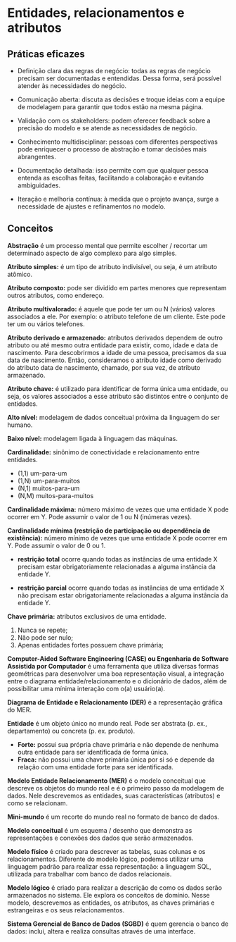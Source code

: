 # Entidades, relacionamentos e atributos

## Práticas eficazes

* Definição clara das regras de negócio: todas as regras de negócio precisam ser documentadas e entendidas. Dessa forma, será possível atender às necessidades do negócio.

* Comunicação aberta: discuta as decisões e troque ideias com a equipe de modelagem para garantir que todos estão na mesma página.

* Validação com os stakeholders: podem oferecer feedback sobre a precisão do modelo e se atende as necessidades de negócio.

* Conhecimento multidisciplinar: pessoas com diferentes perspectivas pode enriquecer o processo de abstração e tomar decisões mais abrangentes.

* Documentação detalhada: isso permite com que qualquer pessoa entenda as escolhas feitas, facilitando a colaboração e evitando ambiguidades.

* Iteração e melhoria contínua: à medida que o projeto avança, surge a necessidade de ajustes e refinamentos no modelo.

## Conceitos

**Abstração** é um processo mental que permite escolher / recortar um determinado aspecto de algo complexo para algo simples.

**Atributo simples:** é um tipo de atributo indivisível, ou seja, é um atributo atômico.

**Atributo composto:** pode ser dividido em partes menores que representam outros atributos, como endereço.

**Atributo multivalorado:** é aquele que pode ter um ou N (vários) valores associados a ele. Por exemplo: o atributo telefone de um cliente. Este pode ter um ou vários telefones.

**Atributo derivado e armazenado:** atributos derivados dependem de outro atributo ou até mesmo outra entidade para existir, como, idade e data de nascimento. Para descobrirmos a idade de uma pessoa, precisamos da sua data de nascimento. Então, consideramos o atributo idade como derivado do atributo data de nascimento, chamado, por sua vez, de atributo armazenado.

**Atributo chave:** é utilizado para identificar de forma única uma entidade, ou seja, os valores associados a esse atributo são distintos entre o conjunto de entidades.

**Alto nível:** modelagem de dados conceitual próxima da linguagem do ser humano.

**Baixo nível:** modelagem ligada à linguagem das máquinas.

**Cardinalidade:** sinônimo de conectividade e relacionamento entre entidades.

* (1,1) um-para-um
* (1,N) um-para-muitos
* (N,1) muitos-para-um
* (N,M) muitos-para-muitos

**Cardinalidade máxima:** número máximo de vezes que uma entidade X pode ocorrer em Y. Pode assumir o valor de 1 ou N (inúmeras vezes).

**Cardinalidade mínima (restrição de participação ou dependência de existência):** número mínimo de vezes que uma entidade X pode ocorrer em Y. Pode assumir o valor de 0 ou 1.

* **restrição total** ocorre quando todas as instâncias de uma entidade X precisam estar obrigatoriamente relacionadas a alguma instância da entidade Y.

* **restrição parcial** ocorre quando todas as instâncias de uma entidade X não precisam estar obrigatoriamente relacionadas a alguma instância da entidade Y.

**Chave primária:** atributos exclusivos de uma entidade.

1. Nunca se repete;
2. Não pode ser nulo;
3. Apenas entidades fortes possuem chave primária;

**Computer-Aided Software Engineering (CASE) ou Engenharia de Software Assistida por Computador** é uma ferramenta que utiliza diversas formas geométricas para desenvolver uma boa representação visual, a integração entre o diagrama entidade/relacionamento e o dicionário de dados, além de possibilitar uma mínima interação com o(a) usuário(a).

**Diagrama de Entidade e Relacionamento (DER)** é a representação gráfica do MER.

**Entidade** é um objeto único no mundo real. Pode ser abstrata (p. ex., departamento) ou concreta (p. ex. produto).

* **Forte:** possui sua própria chave primária e não depende de nenhuma outra entidade para ser identificada de forma única.
* **Fraca:** não possui uma chave primária única por si só e depende da relação com uma entidade forte para ser identificada.

**Modelo Entidade Relacionamento (MER)** é o modelo conceitual que descreve os objetos do mundo real e é o primeiro passo da modelagem de dados. Nele descrevemos as entidades, suas características (atributos) e como se relacionam.

**Mini-mundo** é um recorte do mundo real no formato de banco de dados.

**Modelo conceitual** é um esquema / desenho que demonstra as representações e conexões dos dados que serão armazenados.

**Modelo físico** é criado para descrever as tabelas, suas colunas e os relacionamentos. Diferente do modelo lógico, podemos utilizar uma linguagem padrão para realizar essa representação: a linguagem SQL, utilizada para trabalhar com banco de dados relacionais.

**Modelo lógico** é criado para realizar a descrição de como os dados serão armazenados no sistema. Ele explora os conceitos de domínio. Nesse modelo, descrevemos as entidades, os atributos, as chaves primárias e estrangeiras e os seus relacionamentos.

**Sistema Gerencial de Banco de Dados (SGBD)** é quem gerencia o banco de dados: inclui, altera e realiza consultas através de uma interface.
